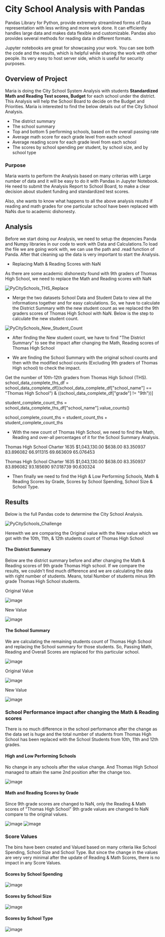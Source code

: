 # City School Analysis with Pandas

Pandas Library for Python, provide extremely streamlined forms of Data representation with less writing and more work done. It can efficiently handles large data and makes data flexible and customizable. Pandas also provides several methods for reading data in different formats. 

Jupyter notebooks are great for showcasing your work. You can see both the code and the results, which is helpful while sharing the work with other people. Its very easy to host server side, which is useful for security purposes.

## Overview of Project

Maria is doing the City School System Analysis with students **Standardized Math and Reading Test scores, Budget** for each school under the district. This Analysis will help the School Board to decide on the Budget and Priorities. Maria is interested to find the below details out of the City School Analysis.

  *	The district summary
  *	The school summary 
  *	Top and bottom 5 performing schools, based on the overall passing rate
  *	Average math score for each grade level from each school
  *	Average reading score for each grade level from each school
  *	The scores by school spending per student, by school size, and by school type
 
### Purpose

Maria wants to perform the Analysis based on many criterias with Large number of data and it will be easy to do it with Pandas in Jupyter Notebook. He need to submit the Analysis Report to School Board, to make a clear decision about student funding and standardized test scores. 

Also, she wants to know what happens to all the above analysis results if reading and math grades for one particular school have been replaced with NaNs due to academic dishonesty. 

## Analysis 

Before we start doing our Analysis, we need to setup the depencies Panda and Numpy libraries in our code to work with Data and Calculations.To load the file we are going work with, we can use the path and .read function of Panda. After that cleaning up the data is very important to start the Analysis.

* Replacing Math & Reading Scores with NaN

As there are some academic dishonesty found with 9th graders of Thomas High School, we need to replace the Math and Reading scores with NaN 

![PyCitySchools_THS_Replace](.png)

* Merge the two datasets School Data and Student Data to view all the informations together and for easy calculations. So, we have to calculate the District Summary with the new student count as we replaced the 9th graders scores of Thomas High School with NaN. Below is the step to calculate the new student count.

![PyCitySchools_New_Student_Count](.png)

* After finding the New student count, we have to find "The District Summary" to see the impact after changing the Math, Reading scores of Thomas High School

* We are finding the School Summary with the original school counts and then with the modified school counts (Excluding 9th graders of Thomas High school) to check the impact.

Get the number of 10th-12th graders from Thomas High School (THS).
school_data_complete_ths_df = school_data_complete_df[(school_data_complete_df["school_name"] == "Thomas High School") & 
                    ((school_data_complete_df["grade"] != "9th"))]

student_complete_count_ths = school_data_complete_ths_df["school_name"].value_counts()

school_complete_count_ths = student_count_ths + student_complete_count_ths

	
* With the new count of Thomas High School, we need to find the Math, Reading and over-all percentages of it for the School Summary Analysis.

Thomas High School	Charter	1635	$1,043,130.00	$638.00	83.350937	83.896082	66.911315	69.663609	65.076453

Thomas High School	Charter	1635	$1,043,130.00	$638.00	83.350937	83.896082	93.185690	97.018739	90.630324

* Then finally we need to find the High & Low Performing Schools, Math & Reading Scores by Grade, Scores by School Spending, School Size & School Type. 


## Results

Below is the full Pandas code to determine the City School Analysis. 

![PyCitySchools_Challenge](.ipynb)

Herewith we are comparing the Original value with the New value which we got with the 10th, 11th, & 12th students count of Thomas High School
 
#### The District Summary

Below are the district summary before and after changing the Math & Reading scores of 9th grade Thomas High school. If we compare the results, we couldn't find much difference and we are calculating the data with right number of students. Means, total Number of students minus 9th grade Thomas High School students. 

Original Value

![image](https://user-images.githubusercontent.com/85472349/125211129-cdf8a500-e269-11eb-9cf3-c406dc47b36d.png)

New Value

![image](https://user-images.githubusercontent.com/85472349/125211151-04cebb00-e26a-11eb-912a-0e395ef6e641.png)


#### The School Summary

We are calculating the remaining students count of Thomas High School and replacing the School summary for those students. So, Passing Math, Reading and Overall Scores are replaced for this particular school.

![image](https://user-images.githubusercontent.com/85472349/125233872-171a1a80-e2a5-11eb-823c-7660af7729fd.png)

Original Value

![image](https://user-images.githubusercontent.com/85472349/125235509-2f3f6900-e2a8-11eb-9ed8-b33d4e71c6d0.png)


New Value

![image](https://user-images.githubusercontent.com/85472349/125233966-4f215d80-e2a5-11eb-99f0-a229260e4d99.png)

### School Performance impact after changing the Math & Reading scores

There is no much difference in the school performance after the change as the data set is huge and the total number of students from Thomas High School has been replaced with the School Students from 10th, 11th and 12th grades.

#### High and Low Performing Schools

No change in any schools after the value change. And Thomas High School managed to attain the same 2nd position after the change too.

![image](https://user-images.githubusercontent.com/85472349/125234310-12099b00-e2a6-11eb-93d6-dcec142530fd.png)

#### Math and Reading Scores by Grade

Since 9th grade scores are changed to NaN, only the Reading & Math scores of "Thomas High School" 9th grade values are changed to NaN compare to the original values.

![image](https://user-images.githubusercontent.com/85472349/125234619-ad9b0b80-e2a6-11eb-9d6b-b6e0777d59a4.png)
![image](https://user-images.githubusercontent.com/85472349/125234677-c73c5300-e2a6-11eb-8e1a-d06f8e2598fa.png)

### Score Values

The bins have been created and Valued based on many criteria like School Spending, School Size and School Type. But since the change in the values are very very minimal after the update of Reading & Math Scores, there is no impact in any Score Values.

#### Scores by School Spending

![image](https://user-images.githubusercontent.com/85472349/125235082-81cc5580-e2a7-11eb-8934-20930b78bf7d.png)

#### Scores by School Size

![image](https://user-images.githubusercontent.com/85472349/125235128-914b9e80-e2a7-11eb-8f6c-ee48147f4647.png)

#### Scores by School Type

![image](https://user-images.githubusercontent.com/85472349/125235157-9f012400-e2a7-11eb-9828-aa8f2f8c07e6.png)
